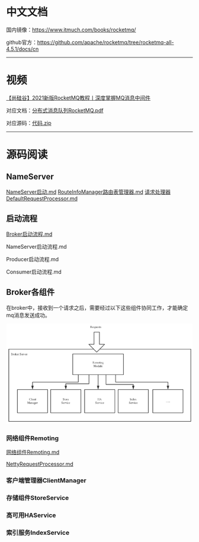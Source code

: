 # 中文文档

国内镜像：https://www.itmuch.com/books/rocketmq/

github官方：https://github.com/apache/rocketmq/tree/rocketmq-all-4.5.1/docs/cn

---



# 视频

[【尚硅谷】2021新版RocketMQ教程丨深度掌握MQ消息中间件](https://www.bilibili.com/video/BV1cf4y157sz)

对应文档：[分布式消息队列RocketMQ.pdf](./尚硅谷RocketMQ/分布式消息队列RocketMQ.pdf)

对应源码：[代码.zip](./尚硅谷RocketMQ/代码.zip)

---



# 源码阅读

## NameServer

[NameServer启动.md](./源码阅读/NameServer/NameServer启动.md)
[RouteInfoManager路由表管理器.md](./源码阅读/NameServer/RouteInfoManager路由表管理器.md)
[请求处理器DefaultRequestProcessor.md](./源码阅读/NameServer/请求处理器DefaultRequestProcessor.md)



## 启动流程

[Broker启动流程.md](./源码阅读/启动流程/Broker启动流程.md)

NameServer启动流程.md

Producer启动流程.md

Consumer启动流程.md



## Broker各组件

在broker中，接收到一个请求之后，需要经过以下这些组件协同工作，才能确定mq消息发送成功。

![rocketmq_architecture_2.png](images/rocketmq_architecture_2.png)

### 网络组件Remoting

[网络组件Remoting.md](./源码阅读/网络组件Remoting/网络组件Remoting.md)

[NettyRequestProcessor.md](./源码阅读/网络组件Remoting/NettyRequestProcessor.md)

### 客户端管理器ClientManager



### 存储组件StoreService



### 高可用HAService



### 索引服务IndexService

